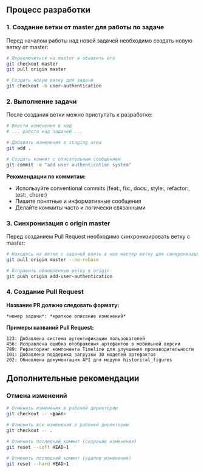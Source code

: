 ## Процесс разработки

### 1. Создание ветки от master для работы по задаче

Перед началом работы над новой задачей необходимо создать новую ветку от master:

```bash
# Переключиться на master и обновить его
git checkout master
git pull origin master

# Создать новую ветку для задачи
git checkout -b user-authentication
```

### 2. Выполнение задачи

После создания ветки можно приступать к разработке:

```bash
# Внести изменения в код
# ... работа над задачей ...

# Добавить изменения в staging area
git add .

# Создать коммит с описательным сообщением
git commit -m "add user authentication system"
```

**Рекомендации по коммитам:**
- Используйте conventional commits (feat:, fix:, docs:, style:, refactor:, test:, chore:)
- Пишите понятные и информативные сообщения
- Делайте коммиты часто и логически связанными

### 3. Синхронизация с origin master

Перед созданием Pull Request необходимо синхронизировать ветку с master:

```bash
# Находясь на ветке с задачей влить в нее мастер ветку для синхронизации
git pull origin master --no-rebase

# Отправить обновленную ветку в origin
git push origin add-user-authentication
```

### 4. Создание Pull Request

**Название PR должно следовать формату:**
```
*номер задачи*: *краткое описание изменений*
```

**Примеры названий Pull Request:**

```
123: Добавлена система аутентификации пользователей
456: Исправлена ошибка отображения артефактов в мобильной версии
789: Рефакторинг компонента Timeline для улучшения производительности
101: Добавлена поддержка загрузки 3D моделей артефактов
202: Обновлена документация API для модуля historical_figures
```



## Дополнительные рекомендации

### Отмена изменений

```bash
# Отменить изменения в рабочей директории
git checkout -- <файл>

# Отменить все изменения в рабочей директории
git checkout -- .

# Отменить последний коммит (сохранив изменения)
git reset --soft HEAD~1

# Отменить последний коммит (удалив изменения)
git reset --hard HEAD~1
```
